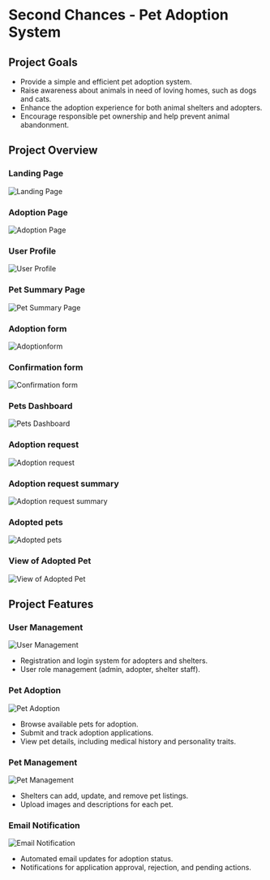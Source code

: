 # **Second Chances - Pet Adoption System**

## Project Goals
- Provide a simple and efficient pet adoption system.
- Raise awareness about animals in need of loving homes, such as dogs and cats.
- Enhance the adoption experience for both animal shelters and adopters.
- Encourage responsible pet ownership and help prevent animal abandonment.

## Project Overview

### Landing Page
![Landing Page](Screenshots/Landingpage.png)

### Adoption Page
![Adoption Page](Screenshots/AdoptionPage.png)

### User Profile
![User Profile](Screenshots/UserProfilePage.png)

### Pet Summary Page
![Pet Summary Page](Screenshots/Selectedpetsummary.png)

### Adoption form
![Adoptionform](Screenshots/Adoptionform.png)

### Confirmation form 
![Confirmation form ](Screenshots/Cnfirmationform.png)

### Pets Dashboard 
![Pets Dashboard](Screenshots/PetsDashboard.png)


### Adoption request
![Adoption request](Screenshots/Adoptionrequest.png)

### Adoption request summary
![Adoption request summary](Screenshots/Adoptionrequestsummary.png)

### Adopted pets
![Adopted pets](Screenshots/adoptedpets.png)

### View of Adopted Pet
![View of Adopted Pet](Screenshots/Viewofadoptedpet.png)



## Project Features

### User Management
![User Management](https://your-image-url.com/user-management.png)
- Registration and login system for adopters and shelters.
- User role management (admin, adopter, shelter staff).

### Pet Adoption
![Pet Adoption](https://your-image-url.com/pet-adoption.png)
- Browse available pets for adoption.
- Submit and track adoption applications.
- View pet details, including medical history and personality traits.

### Pet Management
![Pet Management](https://your-image-url.com/pet-management.png)
- Shelters can add, update, and remove pet listings.
- Upload images and descriptions for each pet.

### Email Notification
![Email Notification](https://your-image-url.com/email-notification.png)
- Automated email updates for adoption status.
- Notifications for application approval, rejection, and pending actions.
